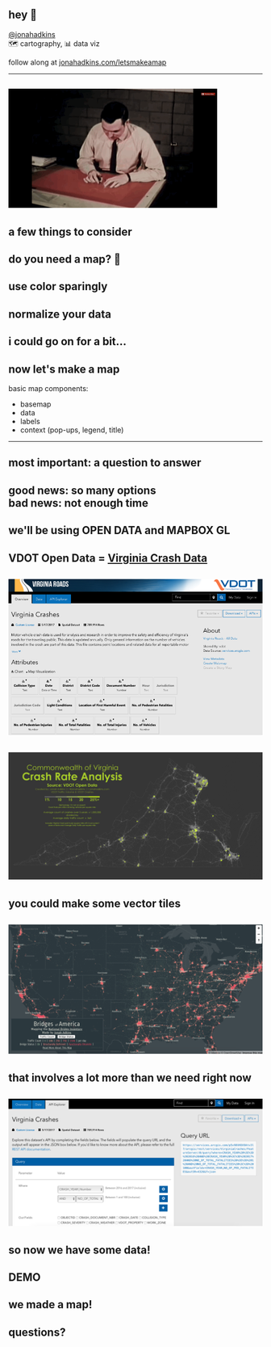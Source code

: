 
**hey** 👋
---
[@jonahadkins](https://twitter.com/jonahadkins')  
🗺️ cartography, 📊 data viz  

follow along at
[jonahadkins.com/letsmakeamap](http://jonahadkins.com/letsmakeamap/)

---
![map-making-process](./images/cartography.gif)
---
a few things to consider   
---
do you need a **map**? 🤔
---
use color sparingly  
---
normalize your data
---
i could go on for a bit...  
---
now let's make a **map**  
---
basic map components:  
- basemap
- data
- labels
- context (pop-ups, legend, title)
---
most important: a question to answer
---
good news: so many options  
bad news: not enough time
---
we'll be using **OPEN DATA**  and **MAPBOX GL**
---
VDOT Open Data = [Virginia Crash Data](http://www.virginiaroads.org/datasets/virginia-crashes)
---
![vdot-1](./images/vdot-1.png)
---
![crash_rate](./images/crash_rate.jpg)
---
you could make some **vector tiles**
---
![crash_rate](./images/bridges.png)
---
that involves **a lot** more than we need right now
---
![vdot-2](./images/vdot-2.png)
---
so now we have some data!
---
**DEMO**
---
we made a **map**!
---
questions?
---
